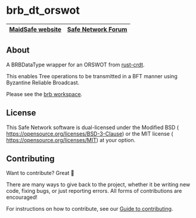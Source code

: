 # brb_dt_orswot

[MaidSafe website](http://maidsafe.net) | [Safe Network Forum](https://safenetforum.org/)
:-------------------------------------: | :---------------------------------------------:

## About

A BRBDataType wrapper for an ORSWOT from [rust-crdt](https://github.com/rust-crdt/rust-crdt).

This enables Tree operations to be transmitted in a BFT manner using Byzantine Reliable Broadcast.

Please see the [brb workspace](https://github.com/maidsafe/brb/).

## License

This Safe Network software is dual-licensed under the Modified BSD (<LICENSE-BSD> <https://opensource.org/licenses/BSD-3-Clause>) or the MIT license (<LICENSE-MIT> <https://opensource.org/licenses/MIT>) at your option.

## Contributing

Want to contribute? Great :tada:

There are many ways to give back to the project, whether it be writing new code, fixing bugs, or just reporting errors. All forms of contributions are encouraged!

For instructions on how to contribute, see our [Guide to contributing](https://github.com/maidsafe/QA/blob/master/CONTRIBUTING.md).
